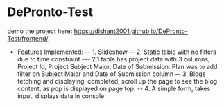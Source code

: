 # DePronto-Test

demo the project here: <a href="https://dishant2001.github.io/DePronto-Test/frontend/">https://dishant2001.github.io/DePronto-Test/frontend/</a>

- Features Implemented:
-- 1. Slideshow
-- 2. Static table with no filters due to time constraint
--- 2.1 table has project data with 3 columns, Project Id, Project Subject Major, Date of Submission. Plan was to add filter on Subject Major and Date of Submission column
-- 3. Blogs fetching and displaying, completed, scroll up the page to see the blog content, as pop is displayed on page top.
-- 4. A simple form, takes input, displays data in console
